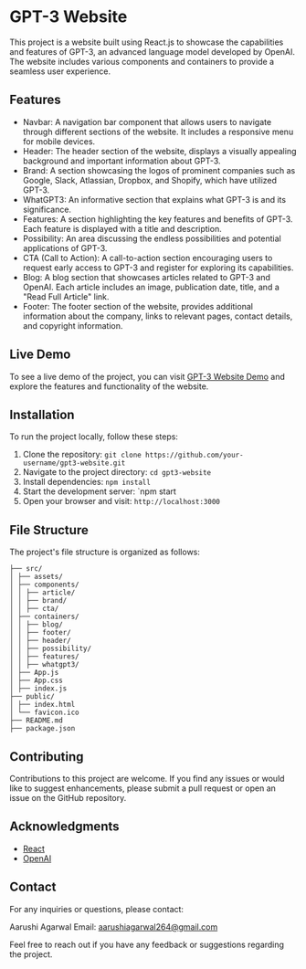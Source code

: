# GPT-3 Website

This project is a website built using React.js to showcase the capabilities and features of GPT-3, an advanced language model developed by OpenAI. The website includes various components and containers to provide a seamless user experience.

## Features

- Navbar: A navigation bar component that allows users to navigate through different sections of the website. It includes a responsive menu for mobile devices.
- Header: The header section of the website, displays a visually appealing background and important information about GPT-3.
- Brand: A section showcasing the logos of prominent companies such as Google, Slack, Atlassian, Dropbox, and Shopify, which have utilized GPT-3.
- WhatGPT3: An informative section that explains what GPT-3 is and its significance.
- Features: A section highlighting the key features and benefits of GPT-3. Each feature is displayed with a title and description.
- Possibility: An area discussing the endless possibilities and potential applications of GPT-3.
- CTA (Call to Action): A call-to-action section encouraging users to request early access to GPT-3 and register for exploring its capabilities.
- Blog: A blog section that showcases articles related to GPT-3 and OpenAI. Each article includes an image, publication date, title, and a "Read Full Article" link.
- Footer: The footer section of the website, provides additional information about the company, links to relevant pages, contact details, and copyright information.

## Live Demo

To see a live demo of the project, you can visit [GPT-3 Website Demo](https://aarushiagarwal131.github.io/MyProject/) and explore the features and functionality of the website.

## Installation

To run the project locally, follow these steps:

1. Clone the repository: `git clone https://github.com/your-username/gpt3-website.git`
2. Navigate to the project directory: `cd gpt3-website`
3. Install dependencies: `npm install`
4. Start the development server: `npm start
5. Open your browser and visit: `http://localhost:3000`

## File Structure

The project's file structure is organized as follows:
```
├── src/
│ ├── assets/
│ ├── components/
│ │ ├── article/
│ │ ├── brand/
│ │ ├── cta/
│ ├── containers/
│ │ ├── blog/
│ │ ├── footer/
│ │ ├── header/
│ │ ├── possibility/
│ │ ├── features/
│ │ ├── whatgpt3/
│ ├── App.js
│ ├── App.css
│ ├── index.js
├── public/
│ ├── index.html
│ └── favicon.ico
├── README.md
├── package.json
```

## Contributing

Contributions to this project are welcome. If you find any issues or would like to suggest enhancements, please submit a pull request or open an issue on the GitHub repository.

## Acknowledgments

- [React](https://reactjs.org/)
- [OpenAI](https://openai.com/)

## Contact

For any inquiries or questions, please contact:

Aarushi Agarwal
Email: aarushiagarwal264@gmail.com

Feel free to reach out if you have any feedback or suggestions regarding the project.
